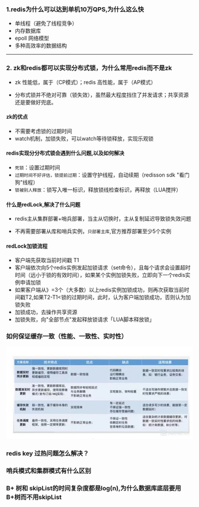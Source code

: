 
### 1.redis为什么可以达到单机10万QPS,为什么这么快

- 单线程（避免了线程竞争）
- 内存数据库
- epoll 网络模型
- 多种高效率的数据结构
-----
### 2. zk和redis都可以实现分布式锁，为什么常用redis而不是zk

- zk 性能低，属于（CP模式）；redis 高性能，属于（AP模式）

- 分布式锁并不绝对可靠（锁失效），虽然最大程度挡住了并发请求；共享资源还是要做好兜底。

#### zk的优点

- 不需要考虑锁的过期时间
- watch机制，加锁失败，可以watch等待锁释放，实现乐观锁

#### redis实现分分布式锁会遇到什么问题,以及如何解决

- `死锁`：设置过期时间
- `过期时间不好评估，锁提前过期`：设置守护线程，自动续期（redisson sdk "看门狗"线程）
- `锁被别人释放`：锁写入唯一标识，释放锁线检查标识，再释放（LUA搅拌）

#### 什么是redLock,解决了什么问题

- redis主从集群部署+哨兵部署，当主从切换时，主从复制延迟导致锁失效问题

- 不再需要部署从库和哨兵实例，`只部署主库`,官方推荐部署至少5个实例

#### redLock加锁流程

- 客户端先获取当前时间戳 T1
- 客户端依次向5个redis实例发起加锁请求（set命令），且每个请求会设置超时时间（远小于锁的有效时间），如果某个实例加锁失败，立即向下一个redis实例申请加锁
- 如果客户端从》=3个（大多数）以上redis实例加锁成功，则再次获取当前时间戳T2,如果T2-T1<锁的过期时间，此时，认为客户端加锁成功，否则认为加锁失败
- 加锁成功，去操作共享资源
- 加锁失败，向"全部节点"发起释放锁请求「LUA脚本释放锁」

### 如何保证缓存一致（性能、一致性、实时性）

![缓存一致性方案](../images/缓存一致性方案.jpeg)


### redis key 过热问题怎么解决？

### 哨兵模式和集群模式有什么区别

### B+ 树和 skipList的时间复杂度都是log(n),为什么数据库底层要用B+树而不用skipList